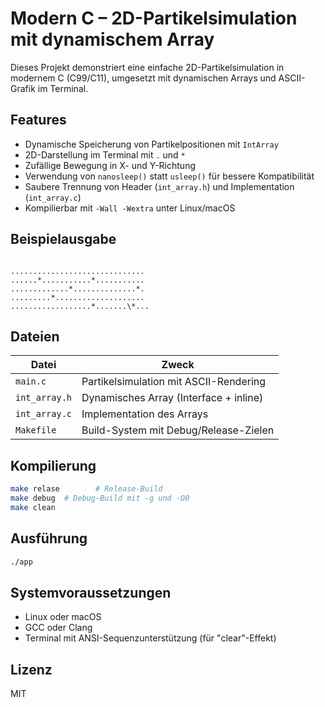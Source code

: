 # Modern C – 2D-Partikelsimulation mit dynamischem Array

Dieses Projekt demonstriert eine einfache 2D-Partikelsimulation in modernem C (C99/C11), umgesetzt mit dynamischen Arrays und ASCII-Grafik im Terminal.

## Features

- Dynamische Speicherung von Partikelpositionen mit `IntArray`
- 2D-Darstellung im Terminal mit `.` und `*`
- Zufällige Bewegung in X- und Y-Richtung
- Verwendung von `nanosleep()` statt `usleep()` für bessere Kompatibilität
- Saubere Trennung von Header (`int_array.h`) und Implementation (`int_array.c`)
- Kompilierbar mit `-Wall -Wextra` unter Linux/macOS

## Beispielausgabe

```

..............................
......*...........*...........
.............*..............*.
.........*....................
..................*.......\*...

````


## Dateien

| Datei         | Zweck                                  |
|---------------|------------------------------------------|
| `main.c`      | Partikelsimulation mit ASCII-Rendering   |
| `int_array.h` | Dynamisches Array (Interface + inline)   |
| `int_array.c` | Implementation des Arrays                |
| `Makefile`    | Build-System mit Debug/Release-Zielen    |

## Kompilierung

```bash
make relase        # Release-Build
make debug  # Debug-Build mit -g und -O0
make clean
````

## Ausführung

```bash
./app
```

## Systemvoraussetzungen

* Linux oder macOS
* GCC oder Clang
* Terminal mit ANSI-Sequenzunterstützung (für "clear"-Effekt)


## Lizenz

MIT


